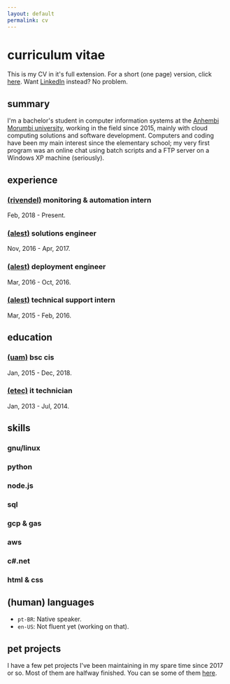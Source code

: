 ```yaml
---
layout: default
permalink: cv
---
```


# curriculum vitae

This is my CV in it's full extension. For a short (one page) version, click
[here](#). Want [LinkedIn](linkedin.com/in/caianert) instead? No problem.


## summary

I'm a bachelor's student in computer information systems at the [Anhembi
Morumbi university](anhembi.br), working in the field since 2015, mainly with
cloud computing solutions and software development. Computers and coding have
been my main interest since the elementary school; my very first program was an
online chat using batch scripts and a FTP server on a Windows XP machine
(seriously).


## experience

### [(rivendel)](rivendel.com.br) monitoring & automation intern

Feb, 2018 - Present.

### [(alest)](alest.com.br) solutions engineer

Nov, 2016 - Apr, 2017.

### [(alest)](alest.com.br) deployment engineer

Mar, 2016 - Oct, 2016.

### [(alest)](alest.com.br) technical support intern

Mar, 2015 - Feb, 2016.


## education

### [(uam)](anhembi.br) bsc cis

Jan, 2015 - Dec, 2018.

### [(etec)](vestibulinhoetec.com.br) it technician

Jan, 2013 - Jul, 2014.



## skills

### gnu/linux

### python

### node.js

### sql

### gcp & gas

### aws

### c#.net

### html & css


## (human) languages

 - `pt-BR`: Native speaker.
 - `en-US`: Not fluent yet (working on that).


## pet projects

I have a few pet projects I've been maintaining in my spare time since 2017 or
so. Most of them are halfway finished. You can se some of them [here](caian.org/projs).
